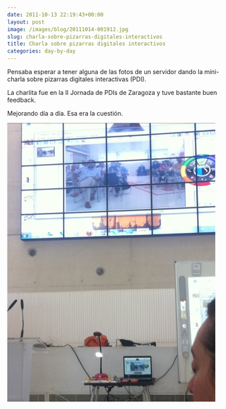 ```yaml
---
date: 2011-10-13 22:19:43+00:00
layout: post
image: /images/blog/20111014-001912.jpg
slug: charla-sobre-pizarras-digitales-interactivos
title: Charla sobre pizarras digitales interactivos
categories: day-by-day
---
```


Pensaba esperar a tener alguna de las fotos de un servidor dando la mini-charla sobre pizarras digitales interactivas (PDI).

La charlita fue en la II Jornada de PDIs de Zaragoza y tuve bastante buen feedback.

Mejorando día a día. Esa era la cuestión.

[![20111014-001912.jpg](/images/blog/20111014-001912.jpg)](/images/blog/20111014-001912.jpg)
